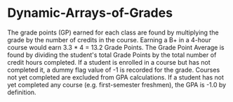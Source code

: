# Dynamic-Arrays-of-Grades

The grade points (GP) earned for each class are found by multiplying the grade by the number of credits in the course. Earning a B+ in a 4-hour course would earn 3.3 * 4 = 13.2 Grade Points. The Grade Point Average is found by dividing the student's total Grade Points by the total number of credit hours completed.
If a student is enrolled in a course but has not completed it, a dummy flag value of -1 is recorded for the grade. Courses not yet completed are excluded from GPA calculations. If a student has not yet completed any course (e.g. first-semester freshmen), the GPA is -1.0 by definition.
